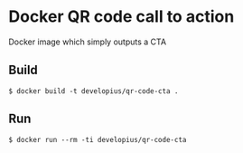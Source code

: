 # Docker QR code call to action

Docker image which simply outputs a CTA

## Build

`$ docker build -t developius/qr-code-cta .`

## Run

`$ docker run --rm -ti developius/qr-code-cta`
